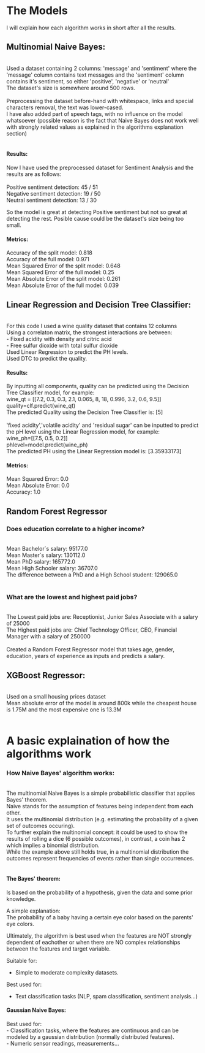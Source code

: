 # The Models<br>
I will explain how each algorithm works in short after all the results.
<h2>Multinomial Naive Bayes:</h2> <br>
Used a dataset containing 2 columns: 'message' and 'sentiment' where the 'message' column contains text messages and the 'sentiment' column contains it's sentiment, so either 'positive', 'negative' or 'neutral'<br>
The dataset's size is somewhere around 500 rows.<br><br>
Preprocessing the dataset before-hand with whitespace, links and special characters removal, the text was lower-cased.<br>
I have also added part of speech tags, with no influence on the model whatsoever (possible reason is the fact that Naive Bayes does not work well with strongly related values as explained in the algorithms explanation section) <br><br>
<h4>Results:</h4>
Now I have used the preprocessed dataset for Sentiment Analysis and the results are as follows: <br><br>
Positive sentiment detection: 45 / 51 <br>
Negative sentiment detection: 19 / 50 <br>
Neutral sentiment detection: 13 / 30 <br>

So the model is great at detecting Positive sentiment but not so great at detecting the rest. Posible cause could be the dataset's size being too small.

<h4>Metrics: </h4>
Accuracy of the split model: 0.818 <br>
Accuracy of the full model: 0.971 <br>
Mean Squared Error of the split model: 0.648 <br>
Mean Squared Error of the full model: 0.25 <br>
Mean Absolute Error of the split model: 0.261 <br>
Mean Absolute Error of the full model: 0.039 <br>

<h2>Linear Regression and Decision Tree Classifier:</h2> <br>
For this code I used a wine quality dataset that contains 12 columns<br>
Using a correlaton matrix, the strongest interactions are between:<br>
- Fixed acidity with density and citric acid<br>
- Free sulfur dioxide with total sulfur dioxide<br>
Used Linear Regression to predict the PH levels. <br>
Used DTC to predict the quality. <br>
<h4>Results:</h4>
By inputting all components, quality can be predicted using the Decision Tree Classifier model, for example: <br>
wine_qt = [[7.2, 0.3, 0.3, 2.1, 0.065, 8, 18, 0.996, 3.2, 0.6, 9.5]] <br>
quality=clf.predict(wine_qt)<br>
The predicted Quality using the Decision Tree Classifier is:  [5]<br><br>
'fixed acidity','volatile acidity' and 'residual sugar' can be inputted to predict the pH level using the Linear Regression model, for example: <br>
wine_ph=[[7.5, 0.5, 0.2]] <br>
phlevel=model.predict(wine_ph) <br>
The predicted PH using the Linear Regression model is:  [3.35933173] <br>
<h4>Metrics:</h4> 
Mean Squared Error:  0.0 <br>
Mean Absolute Error:  0.0 <br>
Accuracy:  1.0 <br>

<h2>Random Forest Regressor</h2>
<h3>Does education correlate to a higher income?</h3> <br>
Mean Bachelor`s salary: 95177.0 <br>
Mean Master`s salary: 130112.0 <br>
Mean PhD salary: 165772.0 <br>
Mean High Schooler salary: 36707.0 <br>
The difference between a PhD and a High School student:  129065.0 <br>
<br>
<h3>What are the lowest and highest paid jobs?</h3><br>
The Lowest paid jobs are: Receptionist, Junior Sales Associate with a salary of 25000 <br>
The Highest paid jobs are: Chief Technology Officer, CEO, Financial Manager with a salary of 250000<br>
<br>
Created a Random Forest Regressor model that takes age, gender, education, years of experience as inputs and predicts a salary.<br>

<h2>XGBoost Regressor:</h2><br>
Used on a small housing prices dataset <br>
Mean absolute error of the model is around 800k while the cheapest house is 1.75M and the most expensive one is 13.3M<br><br>



# A basic explaination of how the algorithms work<br>
<h3>How Naive Bayes' algorithm works: </h3> <br>
The multinomial Naive Bayes is a simple probabilistic classifier that applies Bayes' theorem.<br>
Naive stands for the assumption of features being independent from each other.<br>  
It uses the multinomial distribution (e.g. estimating the probability of a given set of outcomes occuring).<br>  
To further explain the multinomial concept: it could be used to show the results of rolling a dice (6 possible outcomes), in contrast, a coin has 2 which implies a binomial distribution.<br>
While the example above still holds true, in a multinomial distribution the outcomes represent frequencies of events rather than single occurrences.<br><br>

<h4>The Bayes' theorem:</h4>
Is based on the probability of a hypothesis, given the data and some prior knowledge.<br>

A simple explanation:<br>
The probability of a baby having a certain eye color based on the parents' eye colors.<br>

Ultimately, the algorithm is best used when the features are NOT strongly dependent of eachother or when there are NO complex relationships between the features and target variable. <br>

Suitable for:<br>
- Simple to moderate complexity datasets.<br>

Best used for:<br>
- Text classification tasks (NLP, spam classification, sentiment analysis...)<br>


<h4>Gaussian Naive Bayes:</h4>
Best used for:<br>
- Classification tasks, where the features are continuous and can be modeled by a gaussian distribution (normally distributed features).<br>
- Numeric sensor readings, measurements...<br>

